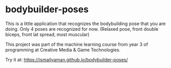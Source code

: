 # bodybuilder-poses
This is a little application that recognizes the bodybuilding pose that you are doing. Only 4 poses are recognized for now. (Relaxed pose, front double biceps, front lat spread, most muscular) 

This project was part of the machine learning course from year 3 of programming at Creative Media & Game Technologies. 

Try it at: https://ismailyaman.github.io/bodybuilder-poses/
